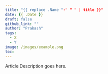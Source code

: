 ```yaml
---
title: "{{ replace .Name "-" " " | title }}"
date: {{ .Date }}
draft: false
github_link: ""
author: "Prakash"
tags:
  - X
  - Y
image: /images/example.png
toc: 
---
```


Article Description goes here.

<!--more-->